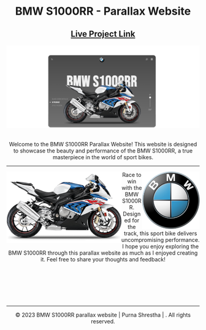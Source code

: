 <div align="center">

<h1><strong>BMW S1000RR</strong> - Parallax Website</h1>

<h2>
  <a href="">Live Project Link</a>
</h2>

<div align="center">
    <img alt="Website View" src="./assets/img/Screenshot.png" />
</div>
</br>

<p>
Welcome to the BMW S1000RR Parallax Website! This website is designed to showcase the beauty and performance of the BMW S1000RR, a true masterpiece in the world of sport bikes.
</p>

---

<div>
<img align="left" alt="BMW S1000RR" src="./assets/img/bmw-s1000rr.webp" width="300px"/>
<img align="right" alt="BMW logo" src="./assets/img/bmw-logo.svg" width="150px"/>
<p align="center">
Race to win with the BMW S1000RR. Designed for the track, this sport bike delivers uncompromising performance. 
</br>
I hope you enjoy exploring the BMW S1000RR through this parallax website as much as I enjoyed creating it. Feel free to share your thoughts and feedback!
</p>

</div>
</br>
</br>
</br>
</br>
</br>

---

<p align="center">
© 2023 BMW S1000RR parallax website | Purna Shrestha | . All rights reserved.
</p>
